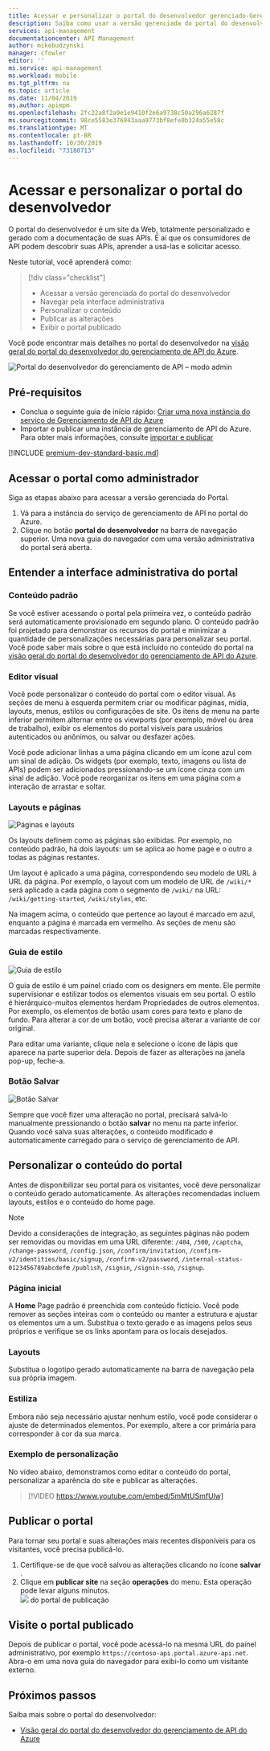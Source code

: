 ```yaml
---
title: Acessar e personalizar o portal do desenvolvedor gerenciado-Gerenciamento de API do Azure | Microsoft Docs
description: Saiba como usar a versão gerenciada do portal do desenvolvedor no gerenciamento de API.
services: api-management
documentationcenter: API Management
author: mikebudzynski
manager: cfowler
editor: ''
ms.service: api-management
ms.workload: mobile
ms.tgt_pltfrm: na
ms.topic: article
ms.date: 11/04/2019
ms.author: apimpm
ms.openlocfilehash: 2fc22a8f2a9e1e9410f2e6a9738c50a296a6287f
ms.sourcegitcommit: 98ce5583e376943aaa9773bf8efe0b324a55e58c
ms.translationtype: MT
ms.contentlocale: pt-BR
ms.lasthandoff: 10/30/2019
ms.locfileid: "73180713"
---
```

# <a name="access-and-customize-developer-portal"></a>Acessar e personalizar o portal do desenvolvedor

O portal do desenvolvedor é um site da Web, totalmente personalizado e gerado com a documentação de suas APIs. É aí que os consumidores de API podem descobrir suas APIs, aprender a usá-las e solicitar acesso.

Neste tutorial, você aprenderá como:

> [!div class="checklist"]
> * Acessar a versão gerenciada do portal do desenvolvedor
> * Navegar pela interface administrativa
> * Personalizar o conteúdo
> * Publicar as alterações
> * Exibir o portal publicado

Você pode encontrar mais detalhes no portal do desenvolvedor na [visão geral do portal do desenvolvedor do gerenciamento de API do Azure](api-management-howto-developer-portal.md).

![Portal do desenvolvedor do gerenciamento de API – modo admin](media/api-management-howto-developer-portal-customize/cover.png)

## <a name="prerequisites"></a>Pré-requisitos

- Conclua o seguinte guia de início rápido: [Criar uma nova instância do serviço de Gerenciamento de API do Azure](get-started-create-service-instance.md)
- Importar e publicar uma instância de gerenciamento de API do Azure. Para obter mais informações, consulte [importar e publicar](import-and-publish.md)

[!INCLUDE [premium-dev-standard-basic.md](../../includes/api-management-availability-premium-dev-standard-basic.md)]

## <a name="access-the-portal-as-an-administrator"></a>Acessar o portal como administrador

Siga as etapas abaixo para acessar a versão gerenciada do Portal.

1. Vá para a instância do serviço de gerenciamento de API no portal do Azure.
1. Clique no botão **portal do desenvolvedor** na barra de navegação superior. Uma nova guia do navegador com uma versão administrativa do portal será aberta.

## <a name="understand-the-portals-administrative-interface"></a>Entender a interface administrativa do portal

### <a name="default-content"></a>Conteúdo padrão 

Se você estiver acessando o portal pela primeira vez, o conteúdo padrão será automaticamente provisionado em segundo plano. O conteúdo padrão foi projetado para demonstrar os recursos do portal e minimizar a quantidade de personalizações necessárias para personalizar seu portal. Você pode saber mais sobre o que está incluído no conteúdo do portal na [visão geral do portal do desenvolvedor do gerenciamento de API do Azure](api-management-howto-developer-portal.md).

### <a name="visual-editor"></a>Editor visual

Você pode personalizar o conteúdo do portal com o editor visual. As seções de menu à esquerda permitem criar ou modificar páginas, mídia, layouts, menus, estilos ou configurações de site. Os itens de menu na parte inferior permitem alternar entre os viewports (por exemplo, móvel ou área de trabalho), exibir os elementos do portal visíveis para usuários autenticados ou anônimos, ou salvar ou desfazer ações.

Você pode adicionar linhas a uma página clicando em um ícone azul com um sinal de adição. Os widgets (por exemplo, texto, imagens ou lista de APIs) podem ser adicionados pressionando-se um ícone cinza com um sinal de adição. Você pode reorganizar os itens em uma página com a interação de arrastar e soltar. 

### <a name="layouts-and-pages"></a>Layouts e páginas

![Páginas e layouts](media/api-management-howto-developer-portal-customize/pages-layouts.png)

Os layouts definem como as páginas são exibidas. Por exemplo, no conteúdo padrão, há dois layouts: um se aplica ao home page e o outro a todas as páginas restantes.

Um layout é aplicado a uma página, correspondendo seu modelo de URL à URL da página. Por exemplo, o layout com um modelo de URL de `/wiki/*` será aplicado a cada página com o segmento de `/wiki/` na URL: `/wiki/getting-started`, `/wiki/styles`, etc.

Na imagem acima, o conteúdo que pertence ao layout é marcado em azul, enquanto a página é marcada em vermelho. As seções de menu são marcadas respectivamente.

### <a name="styling-guide"></a>Guia de estilo

![Guia de estilo](media/api-management-howto-developer-portal-customize/styling-guide.png)

O guia de estilo é um painel criado com os designers em mente. Ele permite supervisionar e estilizar todos os elementos visuais em seu portal. O estilo é hierárquico-muitos elementos herdam Propriedades de outros elementos. Por exemplo, os elementos de botão usam cores para texto e plano de fundo. Para alterar a cor de um botão, você precisa alterar a variante de cor original.

Para editar uma variante, clique nela e selecione o ícone de lápis que aparece na parte superior dela. Depois de fazer as alterações na janela pop-up, feche-a.

### <a name="save-button"></a>Botão Salvar

![Botão Salvar](media/api-management-howto-developer-portal-customize/save-button.png)

Sempre que você fizer uma alteração no portal, precisará salvá-lo manualmente pressionando o botão **salvar** no menu na parte inferior. Quando você salva suas alterações, o conteúdo modificado é automaticamente carregado para o serviço de gerenciamento de API.

## <a name="customize-the-portals-content"></a>Personalizar o conteúdo do portal

Antes de disponibilizar seu portal para os visitantes, você deve personalizar o conteúdo gerado automaticamente. As alterações recomendadas incluem layouts, estilos e o conteúdo do home page.

> [!NOTE]
> Devido a considerações de integração, as seguintes páginas não podem ser removidas ou movidas em uma URL diferente: `/404`, `/500`, `/captcha`, `/change-password`, `/config.json`, `/confirm/invitation`, `/confirm-v2/identities/basic/signup`, `/confirm-v2/password`, `/internal-status-0123456789abcdef`e `/publish`, `/signin`, `/signin-sso`, `/signup`.

### <a name="home-page"></a>Página inicial

A **Home** Page padrão é preenchida com conteúdo fictício. Você pode remover as seções inteiras com o conteúdo ou manter a estrutura e ajustar os elementos um a um. Substitua o texto gerado e as imagens pelos seus próprios e verifique se os links apontam para os locais desejados.

### <a name="layouts"></a>Layouts

Substitua o logotipo gerado automaticamente na barra de navegação pela sua própria imagem.

### <a name="styling"></a>Estiliza

Embora não seja necessário ajustar nenhum estilo, você pode considerar o ajuste de determinados elementos. Por exemplo, altere a cor primária para corresponder à cor da sua marca.

### <a name="customization-example"></a>Exemplo de personalização

No vídeo abaixo, demonstramos como editar o conteúdo do portal, personalizar a aparência do site e publicar as alterações.

> [!VIDEO https://www.youtube.com/embed/5mMtUSmfUlw]

## <a name="publish-the-portal"></a>Publicar o portal

Para tornar seu portal e suas alterações mais recentes disponíveis para os visitantes, você precisa publicá-lo.

1. Certifique-se de que você salvou as alterações clicando no ícone **salvar** .
1. Clique em **publicar site** na seção **operações** do menu. Esta operação pode levar alguns minutos.  
    ![](media/api-management-howto-developer-portal-customize/publish-portal.png) do portal de publicação

## <a name="visit-the-published-portal"></a>Visite o portal publicado

Depois de publicar o portal, você pode acessá-lo na mesma URL do painel administrativo, por exemplo `https://contoso-api.portal.azure-api.net`. Abra-o em uma nova guia do navegador para exibi-lo como um visitante externo.

## <a name="next-steps"></a>Próximos passos

Saiba mais sobre o portal do desenvolvedor:

- [Visão geral do portal do desenvolvedor do gerenciamento de API do Azure](api-management-howto-developer-portal.md)